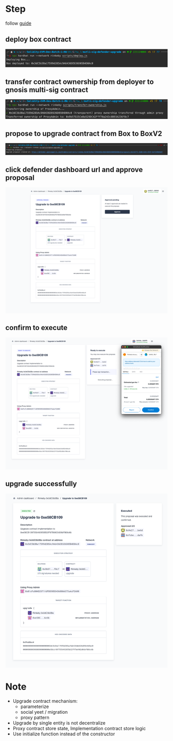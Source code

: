 # Step
follow [guide](https://docs.openzeppelin.com/defender/guide-upgrades)

## deploy box contract
![](./screenshots/deploy.png)

## transfer contract ownership from deployer to gnosis multi-sig contract 
![](./screenshots/transfer-ownership.png)

## propose to upgrade contract from  Box to BoxV2
![](./screenshots/propose-upgrade.png)

## click defender dashboard url and approve proposal
![](./screenshots/propose-upgrade-apprval-pending-dashborad.png)

## confirm to execute 
![](./screenshots/propose-upgrade-execute-confirm.png)

## upgrade successfully
![](./screenshots/propose-upgrade-executed.png)

# Note
- Upgrade contract mechanism:
  - parameterize
  - social yeet / migration
  - proxy pattern 
- Upgrade by single entity is not decentralize
- Proxy contract store state, Implementation contract store logic
- Use initialize function instead of the constructor
